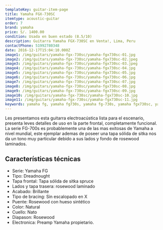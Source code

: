 ```yaml
---
templateKey: guitar-item-page
title: Yamaha FGX-730SC
itemtype: acoustic-guitar
order: 7
brand: yamaha
price: S/. 1400.00
condition: Usada en buen estado (8.5/10)
description: Guitarra Yamaha FGX-730SC en Venta!, Lima, Peru
contactPhone: 51992780348
date: 2016-12-17T15:04:10.000Z
image1: /img/guitars/yamaha-fgx-730sc/yamaha-fgx730sc-01.jpg
image2: /img/guitars/yamaha-fgx-730sc/yamaha-fgx730sc-02.jpeg
image3: /img/guitars/yamaha-fgx-730sc/yamaha-fgx730sc-03.jpeg
image4: /img/guitars/yamaha-fgx-730sc/yamaha-fgx730sc-04.jpg
image5: /img/guitars/yamaha-fgx-730sc/yamaha-fgx730sc-05.jpg
image6: /img/guitars/yamaha-fgx-730sc/yamaha-fgx730sc-06.jpg
image7: /img/guitars/yamaha-fgx-730sc/yamaha-fgx730sc-07.jpg
image8: /img/guitars/yamaha-fgx-730sc/yamaha-fgx730sc-08.jpg
image9: /img/guitars/yamaha-fgx-730sc/yamaha-fgx730sc-09.jpg
image10: /img/guitars/yamaha-fgx-730sc/yamaha-fgx730sc-10.jpg
image11: /img/guitars/yamaha-fgx-730sc/yamaha-fgx730sc-11.jpg
keywords: yamaha fg, yamaha fg730s, yamaha fg-730s, yamaha fgx730sc, yamaha fgx-730sc
---
```

Les presentamos esta guitarra electroacústica lista para el escenario, presenta leves detalles de uso en la parte frontal, completamente funcional.
La serie FG-700s es probablemente una de las mas exitosas de Yamaha a nivel mundial, este ejemplar ademas de poseer una tapa sólida de sitka nos da un tono muy particular debido a sus lados y fondo de rosewood laminados.

## Características técnicas

* Serie: Yamaha FG
* Tipo: Dreadnought
* Tapa frontal: Tapa sólida de sitka spruce
* Lados y tapa trasera: rosewood laminado
* Acabado: Brillante
* Tipo de bracing: Sin escalopado en X
* Puente: Rosewood con hueso sintético
* Color: Natural
* Cuello: Nato
* Diapason: Rosewood
* Electronica: Preamp Yamaha propietario.
